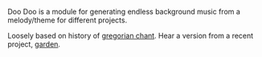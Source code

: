 Doo Doo is a module for generating endless background music from a melody/theme for different projects.

Loosely based on history of [gregorian chant](https://en.wikibooks.org/wiki/IB_Music/Music_History/Medieval_Period#:~:text=The%20Gregorian%20chant%20began%20to,independently%20of%20the%20original%20chant.).  Hear a version from  a recent project, [garden](https://garden.owen.cool/doodoo).